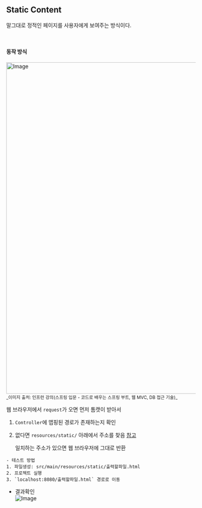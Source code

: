 ## Static Content
말그대로 정적인 페이지를 사용자에게 보여주는 방식이다. <br />

<br />

#### 동작 방식
<img width="880" alt="Image" src="https://github.com/user-attachments/assets/40e87f64-2073-4f2f-bd26-66456ed1ab38" />
<small>_이미지 출처: 인프런 강의(스프링 입문 - 코드로 배우는 스프링 부트, 웹 MVC, DB 접근 기술)_</small>

웹 브라우저에서 `request`가 오면 먼저 톰캣이 받아서 
1. `Controller`에 맵핑된 경로가 존재하는지 확인
2. 없다면 `resources/static/` 아래에서 주소를 찾음 [참고](https://docs.spring.io/spring-boot/3.4-SNAPSHOT/reference/web/reactive.html#web.reactive.webflux.static-content)

    일치하는 주소가 있으면 웹 브라우저에 그대로 반환

```
- 테스트 방법
1. 파일생성: src/main/resources/static/출력할파일.html
2. 프로젝트 실행
3. `localhost:8080/출력할파일.html` 경로로 이동
```
- 결과확인 <br />
![Image](https://github.com/user-attachments/assets/7ee85653-ee4b-4706-9dcf-b20fced7a413)